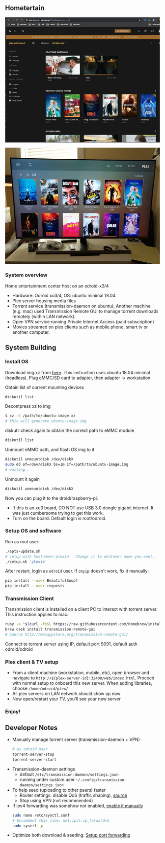 ## Hometertain
![](img/plex-server-local.png)

![](img/plex-on-tv.jpg)

### System overview
Home entertainment center host on an odroid-x3/4
- Hardware: Odroid xu3/4, OS: ubuntu minimal 18.04
- Plex server housing media files
- Torrent service (transmission-daemon on ubuntu); Another machine (e.g. mac) used Transmission Remote GUI to manage torrent downloads remotely (within LAN network).
- Open VPN service running Private Internet Access (paid subscription) 
- Movies streamed on plex clients such as mobile phone, smart tv or another computer.

## System Building
### Install OS
Download img.xz from [here](https://odroid.in). This instruction uses ubuntu 18.04 minimal (headless). Plug eMMC/SD card 
to adapter, then adapter -> workstation

Obtain list of current mounting devices
```bash
diskutil list
```

Decompress xz to img
```bash
$ xz -d /path/to/ubuntu-image.xz
# this will generate ubuntu-image.img
```

diskutil check again to obtain the correct path to eMMC module
```bash
diskutil list
```

Unmount eMMC path, and flash OS img to it
```bash
diskutil unmountdisk /dev/diskX
sudo dd of=/dev/diskX bs=1m if=/path/to/ubuntu-image.img
# waiting..
```

Unmount it again
```bash
diskutil unmountdisk /dev/diskX
```

Now you can plug it to the droid/raspberry-pi. 
- If this is an xu3 board, DO NOT use USB 3.0 dongle gigabit internet. It was just cumbersome trying to get this work.
- Turn on the board. Default login is root/odroid.

### Setup OS and software
Run as root user:
```bash
./apts-update.sh
# setup with hostname='plexie'. Change it to whatever name you want.
./setup.sh 'plexie'
```

After restart, login as `odroid` user. If `cmyip` doesn't work, fix it manually:
```bash
pip install --user BeautifulSoup4
pip install --user requests
```

### Transmission Client
Transmission client is installed on a client PC to interact with torrent server. This instruction applies to mac:
```bash
ruby -e "$(curl -fsSL https://raw.githubusercontent.com/Homebrew/install/master/install)" < /dev/null 2> /dev/null ; brew install caskroom/cask/brew-cask 2> /dev/null
brew cask install transmission-remote-gui
# Source http://macappstore.org/transmission-remote-gui/
``` 
Connect to torrent server using IP, default port 9091, default auth odroid/odroid

### Plex client & TV setup
- From a client machine (workstation, mobile, etc), open browser and navigate to `http://${plex-server-id}:32400/web/index.html`. 
Proceed with normal setup to onboard this new server. When adding libraries, choose `/home/odroid/plex/` 
- All plex servers on LAN network should show up now
- Now open/restart your TV, you'll see your new server

### Enjoy!

## Developer Notes
* Manually manage torrent server (transmission-daemon + VPN) 
    ```bash
    # as odroid user
    torrent-server-stop
    torrent-server-start
    ```
* Transmission-daemon settings 
    * default `/etc/transmission-daemon/settings.json`
    * running under custom user `~/.config/transmission-daemon/settings.json`
* To help seed (uploading to other peers) faster
    * Router settings: disable QoS (traffic shaping), [source](https://www.reddit.com/r/torrents/comments/77jw2n/slow_uploadseeding_speed_compared_with_my/)
    * Stop using VPN (not recommended)
* If ipv4 forwarding was somehow not enabled, [enable it manually](https://openvpn.net/faq/what-is-and-how-do-i-enable-ip-forwarding-on-linux/)
    ```bash
    sudo nano /etc/sysctl.conf
    # Uncomment this line: net.ipv4.ip_forward=1
    sudo sysctl -p
    ```
* Optimize both download & seeding: [Setup port forwarding](port-forward.md)
